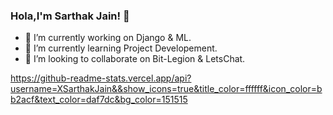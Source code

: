 ### Hola,I'm Sarthak Jain! 👋

 
<!--Here are some ideas to get you started:-->

- 🔭 I’m currently working on Django & ML.
- 🌱 I’m currently learning Project Developement.
- 👯 I’m looking to collaborate on Bit-Legion & LetsChat.
<!--- 🤔 I’m looking for help with ...
- 💬 Ask me about ...
- 📫 How to reach me: ...
- 😄 Pronouns: ...
- ⚡ Fun fact: ...
-->

https://github-readme-stats.vercel.app/api?username=XSarthakJain&&show_icons=true&title_color=ffffff&icon_color=bb2acf&text_color=daf7dc&bg_color=151515

